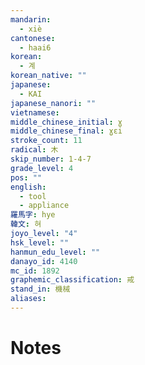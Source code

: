 ```yaml
---
mandarin:
  - xiè
cantonese:
  - haai6
korean:
  - 계
korean_native: ""
japanese:
  - KAI
japanese_nanori: ""
vietnamese:
middle_chinese_initial: ɣ
middle_chinese_final: ɣɛi
stroke_count: 11
radical: 木
skip_number: 1-4-7
grade_level: 4
pos: ""
english:
  - tool
  - appliance
羅馬字: hye
韓文: 혀
joyo_level: "4"
hsk_level: ""
hanmun_edu_level: ""
danayo_id: 4140
mc_id: 1892
graphemic_classification: 戒
stand_in: 機械
aliases:
---
```


# Notes
